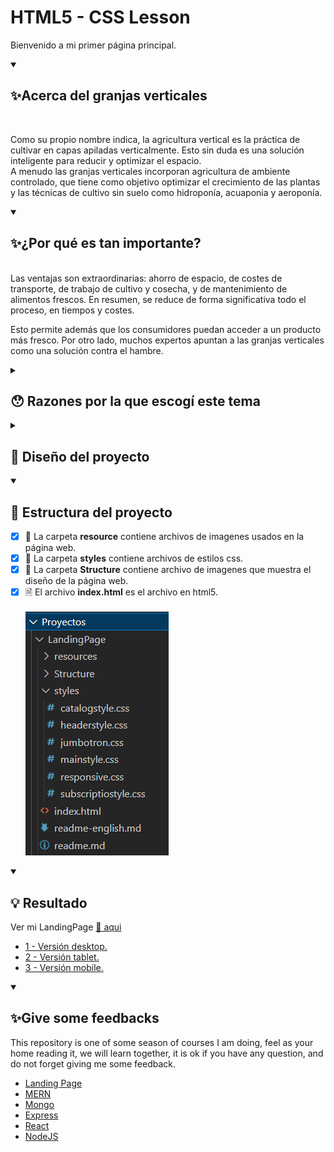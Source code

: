 # HTML5 - CSS Lesson
Bienvenido a mi primer página principal.

<details open="">
  <summary><h2>✨Acerca del granjas verticales</h2></summary>
  <br>
<p dir="auto"> 
    Como su propio nombre indica, la agricultura vertical es la práctica de cultivar en capas apiladas verticalmente. Esto sin duda es una solución inteligente para reducir y optimizar el espacio.
    <br>
    A menudo las granjas verticales incorporan agricultura de ambiente controlado, que tiene como objetivo optimizar el crecimiento de las plantas y las técnicas de cultivo sin suelo como hidroponía, acuaponia y aeroponía.
</p>
</details>


<details open="">
  <summary><h2>✨¿Por qué es tan importante?</h2></summary>
<p dir="auto">
  </br>
  Las ventajas son extraordinarias: ahorro de espacio, de costes de transporte, de trabajo de cultivo y cosecha, y de mantenimiento de alimentos frescos. En resumen, se reduce de forma significativa todo el proceso, en tiempos y costes.

  Esto permite además que los consumidores puedan acceder a un producto más fresco. Por otro lado, muchos expertos apuntan a las granjas verticales como una solución contra el hambre.
</p>
</details>

<details close="">
  <summary><h2>😯  Razones por la que escogí este tema</h2></summary>
  <br>
<p dir="auto"> 
    Hoy en día cultivar en diversos espacios urbanos y pre-urbanos es una alternativa viable gracias a los avances tecnológicos. La adopción de dichos avances es la clave para hacer que el futuro de la producción de alimentos sea una práctica sostenible en el tiempo.
    <br>  
    La innovación tecnológica constituye una herramienta fundamental para la consolidación de la agricultura de precisión, la cual reviste de muchos elementos y estos a su vez hacen que el desarrollo de las granjas verticales sea una realidad en el contexto actual de muchos países.
    <br>
    New Begin es una empresa ficticia que ofrece información y herramientas acerca del tema.
    <img src="https://github.com/EdwinCruz13/LandingPage/blob/master/resources/4.webp?raw=true" />
</p>
</details>

<details close="">
  <summary><h2>📁 Diseño del proyecto</h2></summary>
  <br>
<p dir="auto"> 
    <img src="https://github.com/EdwinCruz13/LandingPage/blob/master/Structure/webstructure.png?raw=true" />
</p>
</details>

<details open="">
  <summary><h2>🚀 Estructura del proyecto</h2></summary>
<p dir="auto"> 

- [x] 📁 La carpeta <b>resource</b> contiene archivos de imagenes usados en la página web.
  <br>
- [x] 📁 La carpeta <b>styles</b> contiene archivos de estilos css.
  <br>
- [x] 📁 La carpeta <b>Structure</b> contiene archivo de imagenes que muestra el diseño de la página web.
  <br>
- [x] 🗎  El archivo <b>index.html</b> es el archivo en html5.
  <br><br>
  <img src="https://github.com/EdwinCruz13/LandingPage/blob/master/Structure/content.png?raw=true" />
            
</p>
</details>

<details open="">
  <summary><h2>💡 Resultado</h2></summary>
<p dir="auto"> 
  Ver mi LandingPage <a href="https://edwincruz13.github.io/LandingPage/">🔗 aqui</a>
  <ul>
    <li><a href="https://github.com/EdwinCruz13/LandingPage/blob/master/Structure/1-desktop.png">1 - Versión desktop.</a></li>
    <li><a href="https://github.com/EdwinCruz13/LandingPage/blob/master/Structure/2-tablet.png">2 - Versión tablet.</a></li>
    <li><a href="https://github.com/EdwinCruz13/LandingPage/blob/master/Structure/3-mobile.png">3 - Versión mobile.</a></li>
  </ul>        
</p>
</details>


<details open="">
  <summary><h2>✨Give some feedbacks</h2></summary>
<p dir="auto">
  This repository is one of some season of courses I am doing, feel as your home reading it, we will learn together, it is ok if you have any question, and do not forget giving me some feedback.
  </br>
  <ul>
    <li><a href="https://github.com/EdwinCruz13/LandingPage/">Landing Page</a></li>
    <li><a href="https://github.com/EdwinCruz13/MERN">MERN</a></li>
    <li><a href="#">Mongo</a></li>
    <li><a href="#">Express</a></li>
    <li><a href="#">React</a></li>
    <li><a href="https://github.com/EdwinCruz13/NodeJS-Lesson">NodeJS</a></li>
  </ul>

</p>
</details>